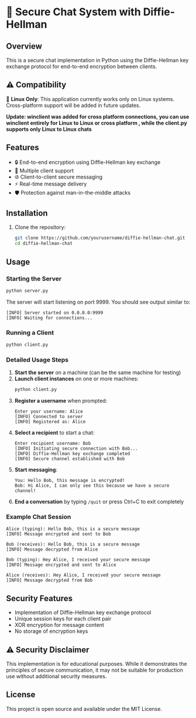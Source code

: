 # 🔐 Secure Chat System with Diffie-Hellman

## Overview
This is a secure chat implementation in Python using the Diffie-Hellman key exchange protocol for end-to-end encryption between clients.

## ⚠️ Compatibility
🐧 **Linux Only**: This application currently works only on Linux systems. Cross-platform support will be added in future updates.

**Update: winclient was added for cross platform connections, you can use winclient entirely for Linux to Linux or cross platform , while the client.py supports only Linux to Linux chats**

## Features
- 🔒 End-to-end encryption using Diffie-Hellman key exchange
- 👥 Multiple client support
- 🌐 Client-to-client secure messaging
- ⚡ Real-time message delivery
- 🛡️ Protection against man-in-the-middle attacks
 
## Installation
1. Clone the repository:
   ```bash
   git clone https://github.com/yourusername/diffie-hellman-chat.git
   cd diffie-hellman-chat
   ```

## Usage
### Starting the Server
```bash
python server.py
```
The server will start listening on port 9999. You should see output similar to:
```
[INFO] Server started on 0.0.0.0:9999
[INFO] Waiting for connections...
```

### Running a Client
```bash
python client.py
```

### Detailed Usage Steps
1. **Start the server** on a machine (can be the same machine for testing)
2. **Launch client instances** on one or more machines:
   ```bash
   python client.py
   ```
3. **Register a username** when prompted:
   ```
   Enter your username: Alice
   [INFO] Connected to server
   [INFO] Registered as: Alice
   ```
4. **Select a recipient** to start a chat:
   ```
   Enter recipient username: Bob
   [INFO] Initiating secure connection with Bob...
   [INFO] Diffie-Hellman key exchange completed
   [INFO] Secure channel established with Bob
   ```
5. **Start messaging**:
   ```
   You: Hello Bob, this message is encrypted!
   Bob: Hi Alice, I can only see this because we have a secure channel!
   ```
6. **End a conversation** by typing `/quit` or press Ctrl+C to exit completely

### Example Chat Session
```
Alice (typing): Hello Bob, this is a secure message
[INFO] Message encrypted and sent to Bob

Bob (receives): Hello Bob, this is a secure message
[INFO] Message decrypted from Alice

Bob (typing): Hey Alice, I received your secure message
[INFO] Message encrypted and sent to Alice

Alice (receives): Hey Alice, I received your secure message
[INFO] Message decrypted from Bob
```
## Security Features
- Implementation of Diffie-Hellman key exchange protocol
- Unique session keys for each client pair
- XOR encryption for message content
- No storage of encryption keys

## ⚠️ Security Disclaimer
This implementation is for educational purposes. While it demonstrates the principles of secure communication, it may not be suitable for production use without additional security measures.

## License
This project is open source and available under the MIT License.

